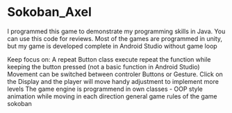 # Sokoban_Axel

I programmed this game to demonstrate my programming skills in Java.
You can use this code for reviews.
Most of the games are programmed in unity, but my game is developed complete in Android Studio without game loop

Keep focus on:
A repeat Button class execute repeat the function while keeping the button pressed (not a basic function in Android Studio)
Movement can be switched between controler Buttons or Gesture. Click on the Display and the player will move
handy adjustment to implement more levels
The game engine is programmend in own classes - OOP style
animation while moving in each direction
general game rules of the game sokoban
